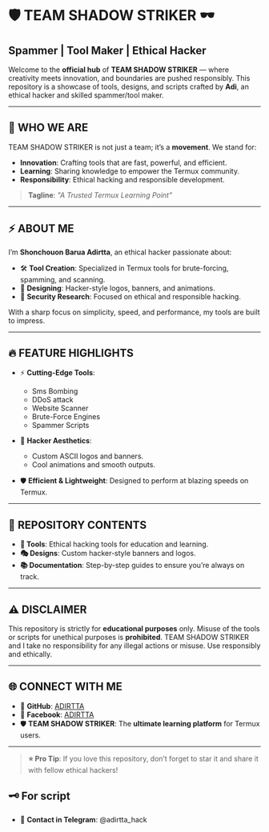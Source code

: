 # 🛡️ TEAM SHADOW STRIKER 🕶️  
## **Spammer | Tool Maker | Ethical Hacker**  

Welcome to the **official hub** of **TEAM SHADOW STRIKER** — where creativity meets innovation, and boundaries are pushed responsibly. This repository is a showcase of tools, designs, and scripts crafted by **Adi**, an ethical hacker and skilled spammer/tool maker.  

---

## 🌌 **WHO WE ARE**  
TEAM SHADOW STRIKER is not just a team; it’s a **movement**. We stand for:  
- **Innovation**: Crafting tools that are fast, powerful, and efficient.  
- **Learning**: Sharing knowledge to empower the Termux community.  
- **Responsibility**: Ethical hacking and responsible development.  

> **Tagline**: *"A Trusted Termux Learning Point"*  

---

## ⚡ **ABOUT ME**  
I’m **Shonchouon Barua Adirtta**, an ethical hacker passionate about:  
- 🛠️ **Tool Creation**: Specialized in Termux tools for brute-forcing, spamming, and scanning.  
- 🎨 **Designing**: Hacker-style logos, banners, and animations.  
- 🔐 **Security Research**: Focused on ethical and responsible hacking.  

With a sharp focus on simplicity, speed, and performance, my tools are built to impress.  

---

## 🔥 **FEATURE HIGHLIGHTS**  
- ⚡ **Cutting-Edge Tools**:  
  - Sms Bombing
  - DDoS attack 
  - Website Scanner  
  - Brute-Force Engines  
  - Spammer Scripts  

- 🎨 **Hacker Aesthetics**:  
  - Custom ASCII logos and banners.  
  - Cool animations and smooth outputs.  

- 🛡️ **Efficient & Lightweight**: Designed to perform at blazing speeds on Termux.  

---

## 🧰 **REPOSITORY CONTENTS**  
- **🚀 Tools**: Ethical hacking tools for education and learning.  
- **🎭 Designs**: Custom hacker-style banners and logos.  
- **📚 Documentation**: Step-by-step guides to ensure you’re always on track.  

---

## ⚠️ **DISCLAIMER**  
This repository is strictly for **educational purposes** only. Misuse of the tools or scripts for unethical purposes is **prohibited**. TEAM SHADOW STRIKER and I take no responsibility for any illegal actions or misuse. Use responsibly and ethically.  

---

## 🌐 **CONNECT WITH ME**  
- 🖤 **GitHub**: [ADIRTTA](https://github.com/ADIRTTA)  
- 🔴 **Facebook**: [ADIRTTA](https://www.facebook.com/ADIRTTA)  
- 🛡️ **TEAM SHADOW STRIKER**: The **ultimate learning platform** for Termux users.  

---

> **⭐ Pro Tip**: If you love this repository, don’t forget to star it and share it with fellow ethical hackers!
> 
## **🗝️ For script**
- 🎃 **Contact in Telegram**: @adirtta_hack
